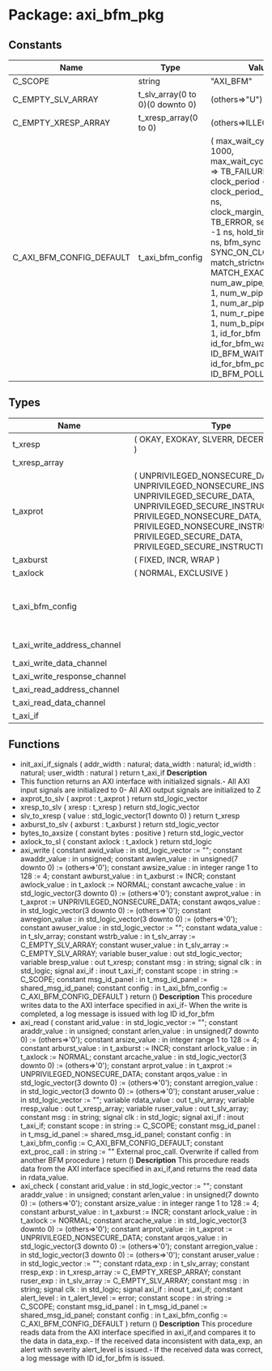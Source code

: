 # Package: axi_bfm_pkg
## Constants
| Name                     | Type                            | Value                                                                                                                                                                                                                                                                                                                                                                                                                                                                                                                                                                                                                                                                                                                                                               | Description |
| ------------------------ | ------------------------------- | ------------------------------------------------------------------------------------------------------------------------------------------------------------------------------------------------------------------------------------------------------------------------------------------------------------------------------------------------------------------------------------------------------------------------------------------------------------------------------------------------------------------------------------------------------------------------------------------------------------------------------------------------------------------------------------------------------------------------------------------------------------------- | ----------- |
| C_SCOPE                  | string                          |  "AXI_BFM"                                                                                                                                                                                                                                                                                                                                                                                                                                                                                                                                                                                                                                                                                                                                                          |             |
| C_EMPTY_SLV_ARRAY        | t_slv_array(0 to 0)(0 downto 0) |  (others=>"U")                                                                                                                                                                                                                                                                                                                                                                                                                                                                                                                                                                                                                                                                                                                                                      |             |
| C_EMPTY_XRESP_ARRAY      | t_xresp_array(0 to 0)           |  (others=>ILLEGAL)                                                                                                                                                                                                                                                                                                                                                                                                                                                                                                                                                                                                                                                                                                                                                  |             |
| C_AXI_BFM_CONFIG_DEFAULT | t_axi_bfm_config                |  (     max_wait_cycles             => 1000,     max_wait_cycles_severity    => TB_FAILURE,     clock_period                => -1 ns,     clock_period_margin         => 0 ns,     clock_margin_severity       => TB_ERROR,     setup_time                  => -1 ns,     hold_time                   => -1 ns,     bfm_sync                    => SYNC_ON_CLOCK_ONLY,     match_strictness            => MATCH_EXACT,     num_aw_pipe_stages          => 1,     num_w_pipe_stages           => 1,     num_ar_pipe_stages          => 1,     num_r_pipe_stages           => 1,     num_b_pipe_stages           => 1,     id_for_bfm                  => ID_BFM,     id_for_bfm_wait             => ID_BFM_WAIT,     id_for_bfm_poll             => ID_BFM_POLL     ) |             |
## Types
| Name                         | Type                                                                                                                                                                                                                                                                                 | Description                                              |
| ---------------------------- | ------------------------------------------------------------------------------------------------------------------------------------------------------------------------------------------------------------------------------------------------------------------------------------ | -------------------------------------------------------- |
| t_xresp                      | (     OKAY,     EXOKAY,     SLVERR,     DECERR,     ILLEGAL   )                                                                                                                                                                                                                      |                                                          |
| t_xresp_array                |                                                                                                                                                                                                                                                                                      |                                                          |
| t_axprot                     | (     UNPRIVILEGED_NONSECURE_DATA,     UNPRIVILEGED_NONSECURE_INSTRUCTION,     UNPRIVILEGED_SECURE_DATA,     UNPRIVILEGED_SECURE_INSTRUCTION,     PRIVILEGED_NONSECURE_DATA,     PRIVILEGED_NONSECURE_INSTRUCTION,     PRIVILEGED_SECURE_DATA,     PRIVILEGED_SECURE_INSTRUCTION   ) |                                                          |
| t_axburst                    | (     FIXED,     INCR,     WRAP   )                                                                                                                                                                                                                                                  |                                                          |
| t_axlock                     | (     NORMAL,     EXCLUSIVE   )                                                                                                                                                                                                                                                      |                                                          |
| t_axi_bfm_config             |                                                                                                                                                                                                                                                                                      | Configuration record to be assigned in the test harness. |
| t_axi_write_address_channel  |                                                                                                                                                                                                                                                                                      | AXI Interface signals                                    |
| t_axi_write_data_channel     |                                                                                                                                                                                                                                                                                      |                                                          |
| t_axi_write_response_channel |                                                                                                                                                                                                                                                                                      |                                                          |
| t_axi_read_address_channel   |                                                                                                                                                                                                                                                                                      |                                                          |
| t_axi_read_data_channel      |                                                                                                                                                                                                                                                                                      |                                                          |
| t_axi_if                     |                                                                                                                                                                                                                                                                                      |                                                          |
## Functions
- init_axi_if_signals <font id="function_arguments">(    addr_width : natural;
    data_width : natural;
    id_width   : natural;
    user_width : natural
    )</font> <font id="function_return">return t_axi_if</font>
**Description**
- This function returns an AXI interface with initialized signals.- All AXI input signals are initialized to 0- All AXI output signals are initialized to Z
- axprot_to_slv <font id="function_arguments">(    axprot : t_axprot
  )</font> <font id="function_return">return std_logic_vector</font>
- xresp_to_slv <font id="function_arguments">(    xresp : t_xresp
  )</font> <font id="function_return">return std_logic_vector</font>
- slv_to_xresp <font id="function_arguments">(    value : std_logic_vector(1 downto 0)
  )</font> <font id="function_return">return t_xresp</font>
- axburst_to_slv <font id="function_arguments">(    axburst : t_axburst
  )</font> <font id="function_return">return std_logic_vector</font>
- bytes_to_axsize <font id="function_arguments">(    constant bytes : positive
  )</font> <font id="function_return">return std_logic_vector</font>
- axlock_to_sl <font id="function_arguments">(    constant axlock : t_axlock
  )</font> <font id="function_return">return std_logic</font>
- axi_write <font id="function_arguments">(    constant awid_value         : in    std_logic_vector              := "";
    constant awaddr_value       : in    unsigned;
    constant awlen_value        : in    unsigned(7 downto 0)          := (others=>'0');
    constant awsize_value       : in    integer range 1 to 128        := 4;
    constant awburst_value      : in    t_axburst                     := INCR;
    constant awlock_value       : in    t_axlock                      := NORMAL;
    constant awcache_value      : in    std_logic_vector(3 downto 0)  := (others=>'0');
    constant awprot_value       : in    t_axprot                      := UNPRIVILEGED_NONSECURE_DATA;
    constant awqos_value        : in    std_logic_vector(3 downto 0)  := (others=>'0');
    constant awregion_value     : in    std_logic_vector(3 downto 0)  := (others=>'0');
    constant awuser_value       : in    std_logic_vector              := "";
    constant wdata_value        : in    t_slv_array;
    constant wstrb_value        : in    t_slv_array                   := C_EMPTY_SLV_ARRAY;
    constant wuser_value        : in    t_slv_array                   := C_EMPTY_SLV_ARRAY;
    variable buser_value        : out   std_logic_vector;
    variable bresp_value        : out   t_xresp;
    constant msg                : in    string;
    signal   clk                : in    std_logic;
    signal   axi_if             : inout t_axi_if;
    constant scope              : in    string                        := C_SCOPE;
    constant msg_id_panel       : in    t_msg_id_panel                := shared_msg_id_panel;
    constant config             : in    t_axi_bfm_config              := C_AXI_BFM_CONFIG_DEFAULT
  )</font> <font id="function_return">return ()</font>
**Description**
This procedure writes data to the AXI interface specified in axi_if- When the write is completed, a log message is issued with log ID id_for_bfm
- axi_read <font id="function_arguments">(    constant arid_value     : in    std_logic_vector              := "";
    constant araddr_value   : in    unsigned;
    constant arlen_value    : in    unsigned(7 downto 0)          := (others=>'0');
    constant arsize_value   : in    integer range 1 to 128        := 4;
    constant arburst_value  : in    t_axburst                     := INCR;
    constant arlock_value   : in    t_axlock                      := NORMAL;
    constant arcache_value  : in    std_logic_vector(3 downto 0)  := (others=>'0');
    constant arprot_value   : in    t_axprot                      := UNPRIVILEGED_NONSECURE_DATA;
    constant arqos_value    : in    std_logic_vector(3 downto 0)  := (others=>'0');
    constant arregion_value : in    std_logic_vector(3 downto 0)  := (others=>'0');
    constant aruser_value   : in    std_logic_vector              := "";
    variable rdata_value    : out   t_slv_array;
    variable rresp_value    : out   t_xresp_array;
    variable ruser_value    : out   t_slv_array;
    constant msg            : in    string;
    signal   clk            : in    std_logic;
    signal   axi_if         : inout t_axi_if;
    constant scope          : in    string                        := C_SCOPE;
    constant msg_id_panel   : in    t_msg_id_panel                := shared_msg_id_panel;
    constant config         : in    t_axi_bfm_config              := C_AXI_BFM_CONFIG_DEFAULT;
    constant ext_proc_call  : in    string                        := ""   External proc_call. Overwrite if called from another BFM procedure
  )</font> <font id="function_return">return ()</font>
**Description**
This procedure reads data from the AXI interface specified in axi_if,and returns the read data in rdata_value.
- axi_check <font id="function_arguments">(    constant arid_value     : in    std_logic_vector              := "";
    constant araddr_value   : in    unsigned;
    constant arlen_value    : in    unsigned(7 downto 0)          := (others=>'0');
    constant arsize_value   : in    integer range 1 to 128        := 4;
    constant arburst_value  : in    t_axburst                     := INCR;
    constant arlock_value   : in    t_axlock                      := NORMAL;
    constant arcache_value  : in    std_logic_vector(3 downto 0)  := (others=>'0');
    constant arprot_value   : in    t_axprot                      := UNPRIVILEGED_NONSECURE_DATA;
    constant arqos_value    : in    std_logic_vector(3 downto 0)  := (others=>'0');
    constant arregion_value : in    std_logic_vector(3 downto 0)  := (others=>'0');
    constant aruser_value   : in    std_logic_vector              := "";
    constant rdata_exp      : in    t_slv_array;
    constant rresp_exp      : in    t_xresp_array                 := C_EMPTY_XRESP_ARRAY;
    constant ruser_exp      : in    t_slv_array                   := C_EMPTY_SLV_ARRAY;
    constant msg            : in    string;
    signal   clk            : in    std_logic;
    signal   axi_if         : inout t_axi_if;
    constant alert_level    : in    t_alert_level                 := error;
    constant scope          : in    string                        := C_SCOPE;
    constant msg_id_panel   : in    t_msg_id_panel                := shared_msg_id_panel;
    constant config         : in    t_axi_bfm_config              := C_AXI_BFM_CONFIG_DEFAULT
  )</font> <font id="function_return">return ()</font>
**Description**
This procedure reads data from the AXI interface specified in axi_if,and compares it to the data in data_exp.- If the received data inconsistent with data_exp, an alert with severity  alert_level is issued.- If the received data was correct, a log message with ID id_for_bfm is issued.
